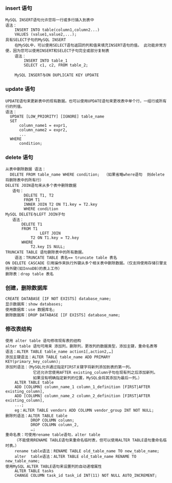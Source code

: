 ### insert 语句
    MySQL INSERT语句允许您将一行或多行插入到表中
    语法：
        INSERT INTO table(column1,column2...)
        VALUES (value1,value2,...);
    具有SELECT子句的MySQL INSERT
        在MySQL中，可以使用SELECT语句返回的列和值来填充INSERT语句的值。 此功能非常方便，因为您可以使用INSERT和SELECT子句完全或部分复制表
        语法：
            INSERT INTO table_1
            SELECT c1, c2, FROM table_2;    
            
        MySQL INSERT与ON DUPLICATE KEY UPDATE
### update 语句
    UPDATE语句来更新表中的现有数据。也可以使用UPDATE语句来更改表中单个行，一组行或所有行的列值。
    语法：
      UPDATE [LOW_PRIORITY] [IGNORE] table_name 
      SET 
          column_name1 = expr1,
          column_name2 = expr2,
          ...
      WHERE
          condition;
### delete 语句
    从表中删除数据 语法：
      DELETE FROM table_name WHERE condition;  （如果省略where语句  则delete将删除表中的所有行）
    DELETE JOIN语句来从多个表中删除数据 
       语句：
            DELETE T1, T2
            FROM T1
            INNER JOIN T2 ON T1.key = T2.key
            WHERE condition
    MySQL DELETE与LEFT JOIN子句     
       语法：  
           DELETE T1 
           FROM T1
                   LEFT JOIN
               T2 ON T1.key = T2.key 
           WHERE
               T2.key IS NULL;
    TRUNCATE TABLE 语句删除表中的所有数据。
        语法：TRUNCATE TABLE 表名== truncate table 表名
    ON DELETE CASCADE 引用操作来执行外键从多个相关表中删除数据。（仅支持使用存储引擎支持外键(如InnoDB)的表上工作）
    删除表：drop table 表名
### 创建，删除数据库
    CREATE DATABASE [IF NOT EXISTS] database_name;
    显示数据库：show databases;
    使用数据库：use 数据库名;
    删除数据库：DROP DATABASE [IF EXISTS] database_name;
### 修改表结构
    使用 alter table 语句修改现有表的结构
    alter table 语句可用来 添加列，删除列，更改列的数据类型，添加主键，重命名表等
    语法：ALTER TABLE table_name action1[,action2,…]
    添加主键语法：ALTER TABLE table_name ADD PRIMARY KEY(primary_key_column);
    添加列语法：（MySQL允许通过指定FIRST关键字将新列添加到表的第一列。 
                它还允许您使用AFTER existing_column子句在现有列之后添加新列。
                如果没有明确指定新列的位置，MySQL会将其添加为最后一列。）
        ALTER TABLE table
        ADD [COLUMN] column_name_1 column_1_definition [FIRST|AFTER existing_column],
        ADD [COLUMN] column_name_2 column_2_definition [FIRST|AFTER existing_column],
        ...;
        eg：ALTER TABLE vendors ADD COLUMN vendor_group INT NOT NULL;
    删除列语法：ALTER TABLE table
               DROP COLUMN column;       
               DROP COLUMN column_2,
               …;
    重命名表：可使用rename table语句，alter table 
        （不能使用RENAME TABLE语句来重命名临时表，但可以使用ALTER TABLE语句重命名临时表。）
        rename table语法：RENAME TABLE old_table_name TO new_table_name;
        alter  table语法：ALTER TABLE old_table_name RENAME TO new_table_name;
    使用MySQL ALTER TABLE语句来设置列的自动递增属性
        ALTER TABLE tasks
        CHANGE COLUMN task_id task_id INT(11) NOT NULL AUTO_INCREMENT;
